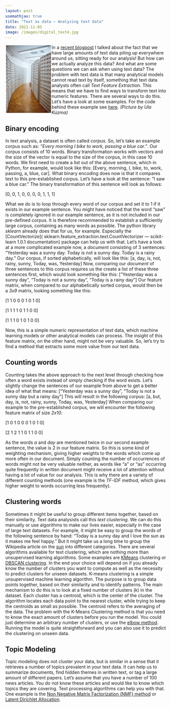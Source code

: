 ```yaml
---
layout: post
usemathjax: true 
title: "Text as data – Analyzing text data"
date: 2021-11-05
image: /images/digital_text4.jpg
---
```


<img src="/images/digital_text4.jpg" alt="automation" style="float:left;margin: 2px 2px 2px 2px;max-width:28%;"/>

In a [recent blogpost](https://brittarude.github.io/blog/2021/06/27/text-as-data) I talked about the fact that we have large amounts of text data piling up everywhere around us, sitting ready for our analysis! But how can we actually analyze this data? And what are some questions we can ask when using text data? The problem with text data is that many analytical models cannot read text by itself, something that text data analysts often call *Text Feature Extraction*. This means that we have to find ways to transform text into numeric features. There are several ways to do this. Let’s have a look at some examples. For the code behind these example see [here]( https://sanjayasubedi.com.np/nlp/nlp-feature-extraction/). *(Picture by Ula Kúzma)*

## Binary encoding 

In text analysis, a dataset is often called *corpus*. So, let’s take an example corpus such as: *“Every morning I bike to work, passing a blue car.”*. Our corpus consists of 10 words. Binary transformation works with vectors and the size of the vector is equal to the size of the corpus, in this case 10 words. We first need to create a list out of the above sentence, which in Python, for example, would look like this: 
[Every, morning, I, bike, to, work, passing, a, blue, car]. 
What binary encoding does now is that it compares text to this pre-established corpus. Let’s have a look at the sentence: “I saw a blue car.” The binary transformation of this sentence will look as follows: 

[0, 0, 1, 0, 0, 0, 0, 1, 1, 1]    

What we do is to loop through every word of our corpus and set it to 1 if it exists in our example sentence. You might have noticed that the word “saw” is completely ignored in our example sentence, as it is not included in our pre-defined corpus. It is therefore recommended to establish a sufficiently large corpus, containing as many words as possible. The python library *sklearn* already does that for us, for example. Especially the [CountVectorize]( sklearn.feature_extraction.text.CountVectorizer — scikit-learn 1.0.1 documentation) package can help us with that. Let’s have a look at a more complicated example now, a *document* consisting of 3 sentences: “Yesterday was a sunny day. Today is not a sunny day. Today is a rainy day.” Our corpus, if sorted alphabetically, will look like this: 
[a, day, is, not, rainy, sunny, Today, was, Yesterday]
Now, comparing our *document* of three sentences to this corpus requires us the create a list of these three sentences first, which would look something like this: 
[“Yesterday was a sunny day”, “Today is not a sunny day”, “Today is a rainy day”]
Our feature matrix, when compared to our alphabetically sorted corpus, would then be a *3x9* matrix, looking something like this: 

[1 1 0 0 0 1 0 1 0] 

[1 1 1 1  0 1 1 0 0] 

[1 1 1 0 1 0 1 0 0] 

Now, this is a simple numeric representation of text data, which machine learning models or other analytical models can process. The insight of this feature matrix, on the other hand, might not be very valuable. So, let’s try to find a method that extracts some more value from our text data. 

## Counting words

Counting takes the above approach to the next level through checking how often a word exists instead of simply checking if the word exists. Let’s slightly change the sentences of our example from above to get a better idea of what that means: 
[“Yesterday was a sunny day”, “Today is not a sunny day but a rainy day”]
This will result in the following corpus: 
[a, but, day, is, not, rainy, sunny, Today, was, Yesterday]
When comparing our example to the pre-established corpus, we will encounter the following feature matrix of size *2x10*: 

[1 0 1 0 0 0 1 0 1 0] 

[2 1 2 1 1  0 1 1 0 0]

As the words *a* and *day* are mentioned twice in our second example sentence, the value is 2 in our feature matrix. So this is some kind of weighting mechanism, giving higher weights to the words which come up more often in our document. 
Simply counting the number of occurrences of words might not be very valuable neither, as words like “a” or “as” occurring quite frequently in written document might receive a lot of attention without having a lot of value for our analysis. This is why there are a variety of different counting methods (one example is the *TF-IDF* method, which gives higher weight to words occurring less frequently).  

## Clustering words 

Sometimes it might be useful to group different items together, based on their similarity. Text data analysists call this *text clustering*. We can do this manually or use algorithms to make our lives easier, especially in the case of large text datasets. For example, it might be easy to group the words of the following sentence by hand: “Today is a sunny day and I love the sun as it makes me feel happy.” But it might take us a long time to group the Wikipedia article on the [sun]( https://en.wikipedia.org/wiki/Sun) into different categories. 
There are several algorithms available for text clustering, which are nothing more than unsupervised learning algorithms. Some examples are [KMeans](https://towardsdatascience.com/understanding-k-means-clustering-in-machine-learning-6a6e67336aa1) clustering or [DBSCAN clustering]( https://www.machinecurve.com/index.php/2020/12/09/performing-dbscan-clustering-with-python-and-scikit-learn/). In the end your choice will depend on if you already know the number of clusters you want to compute as well as the necessity to predict clusters for unseen datasets. 
K-means clustering is a simple unsupervised machine learning algorithm. The purpose is to group data points together, based on their similarity and to identify patterns. The main mechanism to do this is to look at a fixed number of clusters (k) in the dataset. Each cluster has a centroid, which is the center of the cluster. The algorithm locates each data point to the nearest cluster, while trying to keep the centroids as small as possible. The centroid refers to the averaging of the data. 
The problem with the K-Means Clustering method is that you need to know the exact amount of clusters before you run the model. You could just determine an arbitrary number of clusters, or use the [elbow method]( https://pythonprogramminglanguage.com/kmeans-elbow-method/). Running the model is quite straightforward and you can also use it to predict the clustering on unseen data. 

## Topic Modeling 

Topic modeling does not cluster your data, but is similar in a sense that it retrieves a number of topics prevalent in your text data. It can help us to summarize documents, find hidden themes in written text, or tag a large amount of different papers. Let’s assume that you have a number of 100 news articles. You do not know these articles and would like to know which topics they are covering. Text processing algorithms can help you with that. One example is the [Non Negative Matrix Factorization (NMF) method]( https://sanjayasubedi.com.np/nlp/nlp-with-python-topic-modeling/) or [Latent Dirichlet Allocation]( https://sanjayasubedi.com.np/nlp/nlp-with-python-topic-modeling/). 
